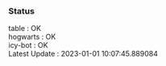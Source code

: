 ### Status


table : OK  
hogwarts : OK  
icy-bot : OK  
Latest Update : 2023-01-01 10:07:45.889084
